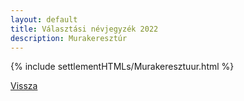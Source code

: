 ```yaml
---
layout: default
title: Választási névjegyzék 2022
description: Murakeresztúr
---
```


{% include settlementHTMLs/Murakeresztuur.html %}

[Vissza](../)